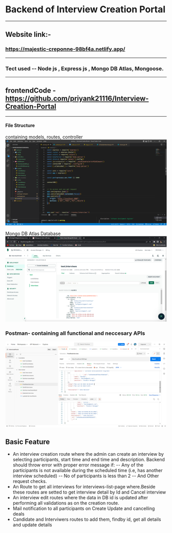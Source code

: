 # Backend of Interview Creation Portal
---
## Website link:-
### https://majestic-creponne-98bf4a.netlify.app/
---
### Tect used -- Node js , Express js , Mongo DB Atlas, Mongoose.
---
## frontendCode - https://github.com/priyank21116/Interview-Creation-Portal

---
#### File Structure
containing models, routes, controller
![fileStructure](./images/fileStructure.png)

Mongo DB Atlas Database
![mongoAtlas](./images/mongoAtlas.png)

### Postman- containing all functional and neccesary APIs
![postman](./images/postman.png)

## Basic Feature
- An interview creation route where the admin can create an interview by selecting participants, start time and end time and description. Backend should throw error with proper error message if: 
-- Any of the participants is not available during the scheduled time (i.e, has another interview scheduled)
-- No of participants is less than 2
-- And Other request checks.
- An Route to get all interviews for interviews-list-page where.Beside these routes are setted to get interview detail by Id and Cancel interview
- An interview edit routes where the data in DB id is updated after performing all validations as on the creation route.
- Mail notification to all participants on Create Update and cancelling deals
- Candidate and Interviwers routes to add them, findby id, get all details and update details

